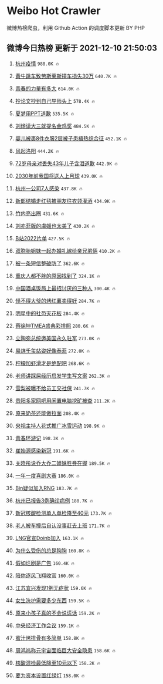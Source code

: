 # Weibo Hot Crawler 



微博热榜爬虫，利用 Github Action 的调度脚本更新 BY PHP 


## 微博今日热榜 更新于 2021-12-10 21:50:03 
1. [杭州疫情](https://s.weibo.com/weibo?q=%23%E6%9D%AD%E5%B7%9E%E7%96%AB%E6%83%85%23&Refer=top) `988.0K 🔥` 

1. [黄牛跳车致劳斯莱斯撞车损失30万](https://s.weibo.com/weibo?q=%23%E9%BB%84%E7%89%9B%E8%B7%B3%E8%BD%A6%E8%87%B4%E5%8A%B3%E6%96%AF%E8%8E%B1%E6%96%AF%E6%92%9E%E8%BD%A6%E6%8D%9F%E5%A4%B130%E4%B8%87%23&Refer=top) `640.7K 🔥` 

1. [青春的力量有多大](https://s.weibo.com/weibo?q=%23%E9%9D%92%E6%98%A5%E7%9A%84%E5%8A%9B%E9%87%8F%E6%9C%89%E5%A4%9A%E5%A4%A7%23&Refer=top) `614.0K 🔥` 

1. [抄论文抄到自己导师头上](https://s.weibo.com/weibo?q=%23%E6%8A%84%E8%AE%BA%E6%96%87%E6%8A%84%E5%88%B0%E8%87%AA%E5%B7%B1%E5%AF%BC%E5%B8%88%E5%A4%B4%E4%B8%8A%23&Refer=top) `578.4K 🔥` 

1. [夏梦用PPT道歉](https://s.weibo.com/weibo?q=%23%E5%A4%8F%E6%A2%A6%E7%94%A8PPT%E9%81%93%E6%AD%89%23&Refer=top) `535.5K 🔥` 

1. [刘烨读大三就提名金鸡奖](https://s.weibo.com/weibo?q=%23%E5%88%98%E7%83%A8%E8%AF%BB%E5%A4%A7%E4%B8%89%E5%B0%B1%E6%8F%90%E5%90%8D%E9%87%91%E9%B8%A1%E5%A5%96%23&Refer=top) `484.5K 🔥` 

1. [婴儿被裹8件衣服2层被子患捂热综合征](https://s.weibo.com/weibo?q=%23%E5%A9%B4%E5%84%BF%E8%A2%AB%E8%A3%B98%E4%BB%B6%E8%A1%A3%E6%9C%8D2%E5%B1%82%E8%A2%AB%E5%AD%90%E6%82%A3%E6%8D%82%E7%83%AD%E7%BB%BC%E5%90%88%E5%BE%81%23&Refer=top) `452.1K 🔥` 

1. [风起洛阳](https://s.weibo.com/weibo?q=%E9%A3%8E%E8%B5%B7%E6%B4%9B%E9%98%B3&Refer=top) `444.2K 🔥` 

1. [72岁母亲对丢失43年儿子含泪道歉](https://s.weibo.com/weibo?q=%2372%E5%B2%81%E6%AF%8D%E4%BA%B2%E5%AF%B9%E4%B8%A2%E5%A4%B143%E5%B9%B4%E5%84%BF%E5%AD%90%E5%90%AB%E6%B3%AA%E9%81%93%E6%AD%89%23&Refer=top) `442.9K 🔥` 

1. [2030年前我国将送人上月球](https://s.weibo.com/weibo?q=%232030%E5%B9%B4%E5%89%8D%E6%88%91%E5%9B%BD%E5%B0%86%E9%80%81%E4%BA%BA%E4%B8%8A%E6%9C%88%E7%90%83%23&Refer=top) `439.0K 🔥` 

1. [杭州一公司7人感染](https://s.weibo.com/weibo?q=%23%E6%9D%AD%E5%B7%9E%E4%B8%80%E5%85%AC%E5%8F%B87%E4%BA%BA%E6%84%9F%E6%9F%93%23&Refer=top) `437.8K 🔥` 

1. [新郎结婚走红毯被朋友往衣领灌酒](https://s.weibo.com/weibo?q=%23%E6%96%B0%E9%83%8E%E7%BB%93%E5%A9%9A%E8%B5%B0%E7%BA%A2%E6%AF%AF%E8%A2%AB%E6%9C%8B%E5%8F%8B%E5%BE%80%E8%A1%A3%E9%A2%86%E7%81%8C%E9%85%92%23&Refer=top) `434.9K 🔥` 

1. [竹内亮出圈](https://s.weibo.com/weibo?q=%23%E7%AB%B9%E5%86%85%E4%BA%AE%E5%87%BA%E5%9C%88%23&Refer=top) `431.6K 🔥` 

1. [刘亦菲版的虞姬也太美了](https://s.weibo.com/weibo?q=%23%E5%88%98%E4%BA%A6%E8%8F%B2%E7%89%88%E7%9A%84%E8%99%9E%E5%A7%AC%E4%B9%9F%E5%A4%AA%E7%BE%8E%E4%BA%86%23&Refer=top) `430.2K 🔥` 

1. [B站2022片单](https://s.weibo.com/weibo?q=%23B%E7%AB%992022%E7%89%87%E5%8D%95%23&Refer=top) `427.5K 🔥` 

1. [双胞胎姐妹一起办婚礼嫁给亲兄弟俩](https://s.weibo.com/weibo?q=%23%E5%8F%8C%E8%83%9E%E8%83%8E%E5%A7%90%E5%A6%B9%E4%B8%80%E8%B5%B7%E5%8A%9E%E5%A9%9A%E7%A4%BC%E5%AB%81%E7%BB%99%E4%BA%B2%E5%85%84%E5%BC%9F%E4%BF%A9%23&Refer=top) `410.2K 🔥` 

1. [被一条短信整破防了](https://s.weibo.com/weibo?q=%23%E8%A2%AB%E4%B8%80%E6%9D%A1%E7%9F%AD%E4%BF%A1%E6%95%B4%E7%A0%B4%E9%98%B2%E4%BA%86%23&Refer=top) `362.6K 🔥` 

1. [重庆人都不胖的原因找到了](https://s.weibo.com/weibo?q=%23%E9%87%8D%E5%BA%86%E4%BA%BA%E9%83%BD%E4%B8%8D%E8%83%96%E7%9A%84%E5%8E%9F%E5%9B%A0%E6%89%BE%E5%88%B0%E4%BA%86%23&Refer=top) `324.1K 🔥` 

1. [中国酒桌饭局上最招讨厌的三种人](https://s.weibo.com/weibo?q=%E4%B8%AD%E5%9B%BD%E9%85%92%E6%A1%8C%E9%A5%AD%E5%B1%80%E4%B8%8A%E6%9C%80%E6%8B%9B%E8%AE%A8%E5%8E%8C%E7%9A%84%E4%B8%89%E7%A7%8D%E4%BA%BA&Refer=top) `300.4K 🔥` 

1. [怪不得大爷的烤红薯卖得好](https://s.weibo.com/weibo?q=%23%E6%80%AA%E4%B8%8D%E5%BE%97%E5%A4%A7%E7%88%B7%E7%9A%84%E7%83%A4%E7%BA%A2%E8%96%AF%E5%8D%96%E5%BE%97%E5%A5%BD%23&Refer=top) `284.7K 🔥` 

1. [明星中的社恐天花板](https://s.weibo.com/weibo?q=%23%E6%98%8E%E6%98%9F%E4%B8%AD%E7%9A%84%E7%A4%BE%E6%81%90%E5%A4%A9%E8%8A%B1%E6%9D%BF%23&Refer=top) `284.4K 🔥` 

1. [蔡徐坤TMEA盛典彩排照](https://s.weibo.com/weibo?q=%23%E8%94%A1%E5%BE%90%E5%9D%A4TMEA%E7%9B%9B%E5%85%B8%E5%BD%A9%E6%8E%92%E7%85%A7%23&Refer=top) `280.6K 🔥` 

1. [立陶宛总统邀美国永久驻军](https://s.weibo.com/weibo?q=%23%E7%AB%8B%E9%99%B6%E5%AE%9B%E6%80%BB%E7%BB%9F%E9%82%80%E7%BE%8E%E5%9B%BD%E6%B0%B8%E4%B9%85%E9%A9%BB%E5%86%9B%23&Refer=top) `273.0K 🔥` 

1. [易烊千玺站姿好像泰菲](https://s.weibo.com/weibo?q=%23%E6%98%93%E7%83%8A%E5%8D%83%E7%8E%BA%E7%AB%99%E5%A7%BF%E5%A5%BD%E5%83%8F%E6%B3%B0%E8%8F%B2%23&Refer=top) `272.0K 🔥` 

1. [柠檬加虾滑才是绝配吧](https://s.weibo.com/weibo?q=%23%E6%9F%A0%E6%AA%AC%E5%8A%A0%E8%99%BE%E6%BB%91%E6%89%8D%E6%98%AF%E7%BB%9D%E9%85%8D%E5%90%A7%23&Refer=top) `268.6K 🔥` 

1. [老师讲踩屎经历启发学生写文案](https://s.weibo.com/weibo?q=%23%E8%80%81%E5%B8%88%E8%AE%B2%E8%B8%A9%E5%B1%8E%E7%BB%8F%E5%8E%86%E5%90%AF%E5%8F%91%E5%AD%A6%E7%94%9F%E5%86%99%E6%96%87%E6%A1%88%23&Refer=top) `262.3K 🔥` 

1. [雪梨被曝不给员工交社保](https://s.weibo.com/weibo?q=%23%E9%9B%AA%E6%A2%A8%E8%A2%AB%E6%9B%9D%E4%B8%8D%E7%BB%99%E5%91%98%E5%B7%A5%E4%BA%A4%E7%A4%BE%E4%BF%9D%23&Refer=top) `241.7K 🔥` 

1. [贵阳多家网吧用闲置电脑挖矿被查](https://s.weibo.com/weibo?q=%23%E8%B4%B5%E9%98%B3%E5%A4%9A%E5%AE%B6%E7%BD%91%E5%90%A7%E7%94%A8%E9%97%B2%E7%BD%AE%E7%94%B5%E8%84%91%E6%8C%96%E7%9F%BF%E8%A2%AB%E6%9F%A5%23&Refer=top) `211.2K 🔥` 

1. [原来奶茶还能做拉面](https://s.weibo.com/weibo?q=%23%E5%8E%9F%E6%9D%A5%E5%A5%B6%E8%8C%B6%E8%BF%98%E8%83%BD%E5%81%9A%E6%8B%89%E9%9D%A2%23&Refer=top) `208.4K 🔥` 

1. [央视主持人花式推广冰雪运动](https://s.weibo.com/weibo?q=%23%E5%A4%AE%E8%A7%86%E4%B8%BB%E6%8C%81%E4%BA%BA%E8%8A%B1%E5%BC%8F%E6%8E%A8%E5%B9%BF%E5%86%B0%E9%9B%AA%E8%BF%90%E5%8A%A8%23&Refer=top) `198.9K 🔥` 

1. [青春环游记](https://s.weibo.com/weibo?q=%E9%9D%92%E6%98%A5%E7%8E%AF%E6%B8%B8%E8%AE%B0&Refer=top) `198.3K 🔥` 

1. [崔始源感染新冠](https://s.weibo.com/weibo?q=%23%E5%B4%94%E5%A7%8B%E6%BA%90%E6%84%9F%E6%9F%93%E6%96%B0%E5%86%A0%23&Refer=top) `191.6K 🔥` 

1. [关晓彤说乔大乔二姐妹胜券在握](https://s.weibo.com/weibo?q=%23%E5%85%B3%E6%99%93%E5%BD%A4%E8%AF%B4%E4%B9%94%E5%A4%A7%E4%B9%94%E4%BA%8C%E5%A7%90%E5%A6%B9%E8%83%9C%E5%88%B8%E5%9C%A8%E6%8F%A1%23&Refer=top) `189.5K 🔥` 

1. [一年一度喜剧大赛](https://s.weibo.com/weibo?q=%E4%B8%80%E5%B9%B4%E4%B8%80%E5%BA%A6%E5%96%9C%E5%89%A7%E5%A4%A7%E8%B5%9B&Refer=top) `186.0K 🔥` 

1. [Bin疑似加入RNG](https://s.weibo.com/weibo?q=Bin%E7%96%91%E4%BC%BC%E5%8A%A0%E5%85%A5RNG&Refer=top) `183.7K 🔥` 

1. [杭州已报告3例确诊病例](https://s.weibo.com/weibo?q=%23%E6%9D%AD%E5%B7%9E%E5%B7%B2%E6%8A%A5%E5%91%8A3%E4%BE%8B%E7%A1%AE%E8%AF%8A%E7%97%85%E4%BE%8B%23&Refer=top) `180.7K 🔥` 

1. [新冠核酸检测单人单检降至40元](https://s.weibo.com/weibo?q=%23%E6%96%B0%E5%86%A0%E6%A0%B8%E9%85%B8%E6%A3%80%E6%B5%8B%E5%8D%95%E4%BA%BA%E5%8D%95%E6%A3%80%E9%99%8D%E8%87%B340%E5%85%83%23&Refer=top) `173.7K 🔥` 

1. [老人被车撞后自认没事赶去上班](https://s.weibo.com/weibo?q=%23%E8%80%81%E4%BA%BA%E8%A2%AB%E8%BD%A6%E6%92%9E%E5%90%8E%E8%87%AA%E8%AE%A4%E6%B2%A1%E4%BA%8B%E8%B5%B6%E5%8E%BB%E4%B8%8A%E7%8F%AD%23&Refer=top) `171.7K 🔥` 

1. [LNG官宣Doinb加入](https://s.weibo.com/weibo?q=%23LNG%E5%AE%98%E5%AE%A3Doinb%E5%8A%A0%E5%85%A5%23&Refer=top) `163.1K 🔥` 

1. [为什么受伤的总是狗狗](https://s.weibo.com/weibo?q=%23%E4%B8%BA%E4%BB%80%E4%B9%88%E5%8F%97%E4%BC%A4%E7%9A%84%E6%80%BB%E6%98%AF%E7%8B%97%E7%8B%97%23&Refer=top) `160.8K 🔥` 

1. [假如烂剧是广告](https://s.weibo.com/weibo?q=%23%E5%81%87%E5%A6%82%E7%83%82%E5%89%A7%E6%98%AF%E5%B9%BF%E5%91%8A%23&Refer=top) `160.4K 🔥` 

1. [陪你逐风飞翔收官](https://s.weibo.com/weibo?q=%23%E9%99%AA%E4%BD%A0%E9%80%90%E9%A3%8E%E9%A3%9E%E7%BF%94%E6%94%B6%E5%AE%98%23&Refer=top) `160.0K 🔥` 

1. [江苏宜兴发现1例无症状](https://s.weibo.com/weibo?q=%23%E6%B1%9F%E8%8B%8F%E5%AE%9C%E5%85%B4%E5%8F%91%E7%8E%B01%E4%BE%8B%E6%97%A0%E7%97%87%E7%8A%B6%23&Refer=top) `159.6K 🔥` 

1. [女生洗护需要多少东西](https://s.weibo.com/weibo?q=%23%E5%A5%B3%E7%94%9F%E6%B4%97%E6%8A%A4%E9%9C%80%E8%A6%81%E5%A4%9A%E5%B0%91%E4%B8%9C%E8%A5%BF%23&Refer=top) `159.5K 🔥` 

1. [原来小孩子真的不会说谎话](https://s.weibo.com/weibo?q=%23%E5%8E%9F%E6%9D%A5%E5%B0%8F%E5%AD%A9%E5%AD%90%E7%9C%9F%E7%9A%84%E4%B8%8D%E4%BC%9A%E8%AF%B4%E8%B0%8E%E8%AF%9D%23&Refer=top) `159.2K 🔥` 

1. [中央经济工作会议](https://s.weibo.com/weibo?q=%23%E4%B8%AD%E5%A4%AE%E7%BB%8F%E6%B5%8E%E5%B7%A5%E4%BD%9C%E4%BC%9A%E8%AE%AE%23&Refer=top) `159.1K 🔥` 

1. [蜜汁烤排骨有多简单](https://s.weibo.com/weibo?q=%23%E8%9C%9C%E6%B1%81%E7%83%A4%E6%8E%92%E9%AA%A8%E6%9C%89%E5%A4%9A%E7%AE%80%E5%8D%95%23&Refer=top) `158.8K 🔥` 

1. [周鸿祎称元宇宙面临巨大安全隐患](https://s.weibo.com/weibo?q=%23%E5%91%A8%E9%B8%BF%E7%A5%8E%E7%A7%B0%E5%85%83%E5%AE%87%E5%AE%99%E9%9D%A2%E4%B8%B4%E5%B7%A8%E5%A4%A7%E5%AE%89%E5%85%A8%E9%9A%90%E6%82%A3%23&Refer=top) `158.6K 🔥` 

1. [核酸混检最低降至10元以下](https://s.weibo.com/weibo?q=%23%E6%A0%B8%E9%85%B8%E6%B7%B7%E6%A3%80%E6%9C%80%E4%BD%8E%E9%99%8D%E8%87%B310%E5%85%83%E4%BB%A5%E4%B8%8B%23&Refer=top) `158.2K 🔥` 

1. [要为资本设置红绿灯](https://s.weibo.com/weibo?q=%E8%A6%81%E4%B8%BA%E8%B5%84%E6%9C%AC%E8%AE%BE%E7%BD%AE%E7%BA%A2%E7%BB%BF%E7%81%AF&Refer=top) `158.0K 🔥` 

